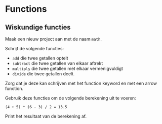 # Functions

## Wiskundige functies

Maak een nieuw project aan met de naam `math`.

Schrijf de volgende functies:
- `add` die twee getallen optelt
- `subtract` die twee getallen van elkaar aftrekt
- `multiply` die twee getallen met elkaar vermenigvuldigt
- `divide` die twee getallen deelt. 

Zorg dat je deze kan schrijven met het function keyword en met een arrow function.

Gebruik deze functies om de volgende berekening uit te voeren:
```
(4 + 5) * (6 - 3) / 2 = 13.5
```

Print het resultaat van de berekening af.



